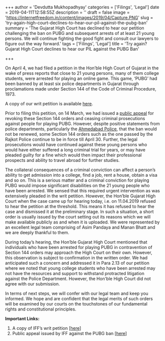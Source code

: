 +++
author = 'Devdutta Mukhopadhyay'
categories = ['Filings', 'Legal']
date = 2019-04-11T12:58:55Z
description = ''
draft = false
image = 'https://internetfreedom.in/content/images/2019/04/Capture.PNG'
slug = 'try-again-high-court-declines-to-hear-our-pil-against-the-pubg-ban'
summary = 'The Gujarat High Court has declined to hear our petition challenging the ban on PUBG and subsequent arrests of at least 21 young persons. We will continue fighting the good fight and consult our lawyers to figure out the way forward.'
tags = ['Filings', 'Legal']
title = 'Try again? Gujarat High Court declines to hear our PIL against the PUBG Ban'

+++


On April 4, we had filed a petition in the Hon’ble High Court of Gujarat in the wake of press reports that close to 21 young persons, many of them college students, were arrested for playing an online game. This game, ‘PUBG’ had been banned by at least six police departments in Gujarat through proclamations made under Section 144 of the Code of Criminal Procedure, 1973. 

A copy of our writ petition is available [here](https://drive.google.com/open?id=1PjNNZtSeIr9T4EO74sMHDfIbr-3-6_1F). 

Prior to filing this petition, on 14 March, we had issued a [public appeal](https://internetfreedom.in/please-do-not-jail-pugb-users/) for revoking these Section 144 orders and ceasing criminal prosecutions against people for playing PUBG. However, despite positive statements from police departments, particularly the [Ahmedabad Police](https://twitter.com/AhmedabadPolice/status/1106597689129472001), that the ban would not be renewed, some Section 144 orders such as the one passed by the Rajkot Police continue to be in force till April 30. Further, the legal prosecutions would have continued against these young persons who would have either suffered a long criminal trial for years, or may have pleaded guilty for a fine which would then impact their professional prospects and ability to travel abroad for further studies.

The collateral consequences of a criminal conviction can affect a person’s ability to get admission into a college, find a job, rent a house, obtain a visa and so on. This is a serious matter and a criminal conviction for playing PUBG would impose significant disabilities on the 21 young people who have been arrested. We sensed that this required urgent intervention as was extensively pleaded in the writ petition. However, the Hon’ble Gujarat High Court when the case came up for hearing today, i.e. on 11.04.2019 refused to hear the petition at the threshold. This means it has refused to hear the case and dismissed it at the preliminary stage. In such a situation, a short order is usually issued by the court setting out its reasons which we will make available publicly as and when it is uploaded. We were represented by an excellent legal team comprising of Asim Pandaya and Manan Bhatt and we are deeply thankful to them. 

During today’s hearing, the Hon’ble Gujarat High Court mentioned that individuals who have been arrested for playing PUBG in contravention of Section 144 orders may approach the High Court on their own. However, this observation is subject to confirmation in the written order. We had anticipated such a concern and addressed it in Para 2.13 of our petition where we noted that young college students who have been arrested may not have the resources and support to withstand protracted litigation against the Police Department. However, the Hon'ble High Court did not agree with our submission.

In terms of next steps, we will confer with our legal team and keep you informed. We hope and are confident that the legal merits of such orders will be examined by our courts on the touchstones of our fundamental rights and constitutional principles. 

**Important Links:**

1. A copy of IFF’s writ petition [[here](https://drive.google.com/open?id=1PjNNZtSeIr9T4EO74sMHDfIbr-3-6_1F)]
2. Public appeal issued by IFF against the PUBG ban [[here](https://internetfreedom.in/please-do-not-jail-pugb-users/)]

